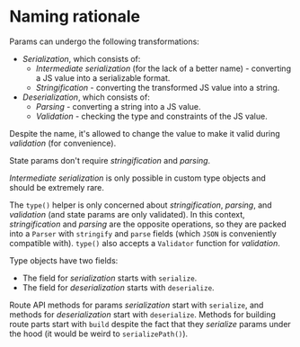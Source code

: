 # Naming rationale

Params can undergo the following transformations:

- _Serialization_, which consists of:
  - _Intermediate serialization_ (for the lack of a better name) - converting a JS value into a serializable format.
  - _Stringification_ - converting the transformed JS value into a string.
- _Deserialization_, which consists of:
  - _Parsing_ - converting a string into a JS value.
  - _Validation_ - checking the type and constraints of the JS value.

Despite the name, it's allowed to change the value to make it valid during _validation_ (for convenience).

State params don't require _stringification_ and _parsing_.

_Intermediate serialization_ is only possible in custom type objects and should be extremely rare.

The `type()` helper is only concerned about _stringification_, _parsing_, and _validation_ (and state params are only validated). In this context, _stringification_ and _parsing_ are the opposite operations, so they are packed into a `Parser` with `stringify` and `parse` fields (which `JSON` is conveniently compatible with). `type()` also accepts a `Validator` function for _validation_.

Type objects have two fields:

- The field for _serialization_ starts with `serialize`.
- The field for _deserialization_ starts with `deserialize`.

Route API methods for params _serialization_ start with `serialize`, and methods for _deserialization_ start with `deserialize`. Methods for building route parts start with `build` despite the fact that they _serialize_ params under the hood (it would be weird to `serializePath()`).
